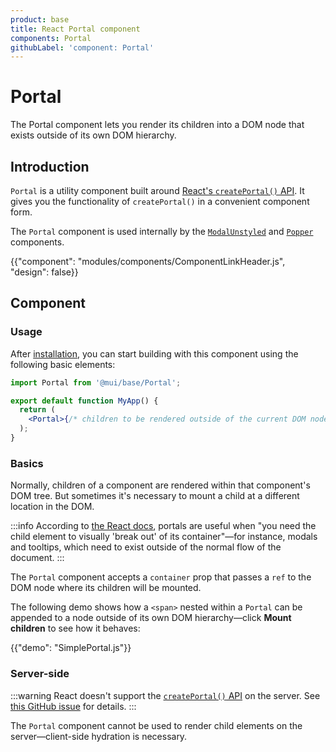```yaml
---
product: base
title: React Portal component
components: Portal
githubLabel: 'component: Portal'
---
```


# Portal

<p class="description">The Portal component lets you render its children into a DOM node that exists outside of its own DOM hierarchy.</p>

## Introduction

`Portal` is a utility component built around [React's `createPortal()` API](https://reactjs.org/docs/portals.html).
It gives you the functionality of `createPortal()` in a convenient component form.

The `Portal` component is used internally by the [`ModalUnstyled`](/base/react-modal/) and [`Popper`](/base/react-popper/) components.

{{"component": "modules/components/ComponentLinkHeader.js", "design": false}}

## Component

### Usage

After [installation](/base/getting-started/installation/), you can start building with this component using the following basic elements:

```jsx
import Portal from '@mui/base/Portal';

export default function MyApp() {
  return (
    <Portal>{/* children to be rendered outside of the current DOM node */}</Portal>
  );
}
```

### Basics

Normally, children of a component are rendered within that component's DOM tree.
But sometimes it's necessary to mount a child at a different location in the DOM.

:::info
According to [the React docs](https://reactjs.org/docs/portals.html), portals are useful when "you need the child element to visually 'break out' of its container"—for instance, modals and tooltips, which need to exist outside of the normal flow of the document.
:::

The `Portal` component accepts a `container` prop that passes a `ref` to the DOM node where its children will be mounted.

The following demo shows how a `<span>` nested within a `Portal` can be appended to a node outside of its own DOM hierarchy—click **Mount children** to see how it behaves:

{{"demo": "SimplePortal.js"}}

### Server-side

:::warning
React doesn't support the [`createPortal()` API](https://reactjs.org/docs/portals.html) on the server.
See [this GitHub issue](https://github.com/facebook/react/issues/13097) for details.
:::

The `Portal` component cannot be used to render child elements on the server—client-side hydration is necessary.

